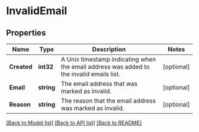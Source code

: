 # InvalidEmail

## Properties

Name | Type | Description | Notes
------------ | ------------- | ------------- | -------------
**Created** | **int32** | A Unix timestamp indicating when the email address was added to the invalid emails list. |[optional] 
**Email** | **string** | The email address that was marked as invalid. |[optional] 
**Reason** | **string** | The reason that the email address was marked as invalid. |[optional] 

[[Back to Model list]](../README.md#documentation-for-models) [[Back to API list]](../README.md#documentation-for-api-endpoints) [[Back to README]](../README.md)


